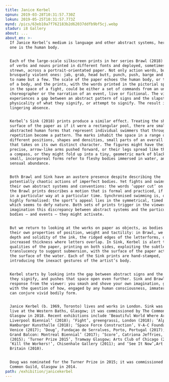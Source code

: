 ```yaml
---
title: Janice Kerbel
opnun: 2019-03-28T10:31:57.730Z
lokun: 2019-05-25T10:31:57.773Z
mynd: /pics/63eb10a7f762183b2d62037ddfb9bf5cj.webp
stadur: i8 Gallery
about: ...
about_en: >-
  If Janice Kerbel’s medium is language and other abstract systems, her implied
  one is the human body.


  Each of the large-scale silkscreen prints in her series Brawl (2018) consists
  of verbs and nouns printed in different fonts and deployed, sometimes almost
  strewn, across a portrait-orientated paper. Not only action words, but
  brusquely violent ones: jab, grab, head butt, punch, push, barge and straddle,
  to name but a few. The scale of the paper echoes the human body, or the space
  of a body, and the prints, with the words printed in the pictorial space as if
  in the space of a fight, could be either a set of commands from an unseen
  choreographer or the narration of an event, live or fictional. The viewer
  experiences a gap between an abstract pattern of signs and the slapstick
  physicality of what they signify, or attempt to signify. The result is a
  lingering absence.


  Kerbel’s Sink (2018) prints produce a similar effect. Treating the shape and
  surface of the paper as if it were a rectangular pool, there are small,
  abstracted human forms that represent individual swimmers that through
  repetition become a pattern. The marks inhabit the space in a range of
  different positions, shapes and densities, small parts of an overall whole
  that takes on its own distinct character. The figures might have their
  precise, arrow-like arms pushed forward, or their legs spread like the arms of
  a compass, or they might fold up into a tiny, geometric mark of black ink. The
  small, incorporeal forms refer to fleshy bodies immersed in water, an implied
  sensual abundance. 


  Both Brawl and Sink have an austere presence despite describing the
  potentially chaotic actions of imperfect bodies. Yet fights and swims have
  their own abstract systems and conventions: the words ‘upper cut’ on one of
  the Brawl prints describes a motion that is formal and practiced, if delivered
  in a particular way at a particular time. Synchronised swimming is, of course,
  highly formalised: the sport’s appeal lies in the symmetrical, timed routines
  which seems to defy nature. Both sets of prints trigger in the viewer’s
  imagination this discrepancy between abstract systems and the particular
  bodies – and events – they might activate. 


  But we return to looking at the works on paper as objects, as bodies with
  their own properties of position, weight and tactility: in Brawl, we see the
  depth and solidity of the ink, the ridged edges of the letterforms, detect the
  increased thickness where letters overlap. In Sink, Kerbel is alert to the
  qualities of the paper, printing on both sides, exploiting the subtle
  translucency to suggest submersion, with the surface of the paper acting as
  the surface of the water. Each of the Sink prints are hand-stamped,
  introducing the inexact gestures of the artist’s body.


  Kerbel starts by looking into the gap between abstract signs and the actions
  they signify, and pushes that space open even further. Sink and Brawl demand a
  response from the viewer: you smash and shove your own imagination, grapple
  with the question of how, engaged by any human consciousness, immaterial ideas
  can conjure vivid bodily form.  


  Janice Kerbel (b. 1969, Toronto) lives and works in London. Sink was performed
  live at the Western Baths, Glasgow; it was commissioned by The Common Guild
  Glasgow in 2018. Recent exhibitions include ‘Beautiful World Where Are You?,
  Liverpool Biennial’ (2018); ‘Fight’, greengrassi, London (2018); ‘Alphabet’,
  Hamburger Kunsthalle (2018); ‘Space Force Construction’, V-A-C Foundation,
  Venice (2017); ‘Doug’, Fundaçao de Serralves, Porto, Portugal (2017); ‘Le
  Grand Balcon: Montreal Biennial’ (2017); ‘Score’, Catriona Jeffries, Vancouver
  (2015); ‘Turner Prize 2015’, Tramway Glasgow; Arts Club of Chicago (2012);
  ‘Kill the Workers!’, Chisenhale Gallery (2011); and ‘See It Now’,Art Now: Tate
  Britain (2010). 


  Doug was nominated for the Turner Prize in 2015; it was commissioned by The
  Common Guild, Glasgow in 2014.
path: /exhibition/janicekerbel
---
```


